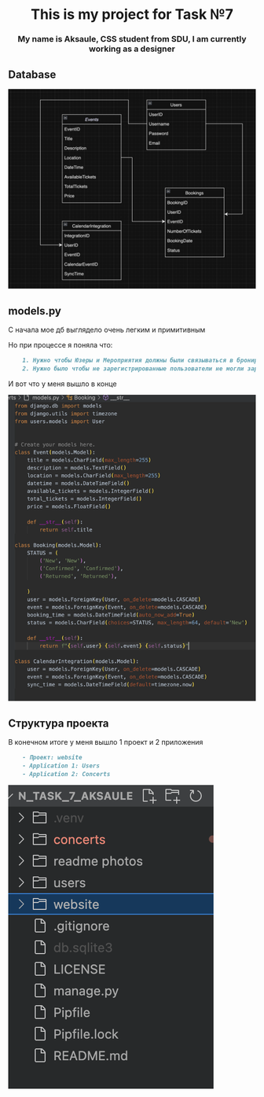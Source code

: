 <h1 align="center">This is my project for Task №7 </h1> 
<h3 align="center">My name is Aksaule, CSS student from SDU, I am currently working as a designer</h3>


## Database
![Фото дб](https://github.com/aksaule-bagytzhanova/n_task_7_aksaule/blob/main/readme%20photos/DB.png)

## models.py
С начала мое дб выглядело очень легким и примитивным

Но при процессе я поняла что: 

```markdown
    1. Нужно чтобы Юзеры и Мероприятия должны были связываться в бронировании 
    2. Нужно было чтобы не зарегистрированные пользователи не могли зарегистрироваться на мероприятие и так далее 
```

И вот что у меня вышло в конце

![Фото models.py](https://github.com/aksaule-bagytzhanova/n_task_7_aksaule/blob/main/readme%20photos/models.png)

## Структура проекта 

В конечном итоге у меня вышло 1 проект и 2 приложения 

```markdown
    - Проект: website 
    - Application 1: Users
    - Application 2: Concerts
```
![Фото project](https://github.com/aksaule-bagytzhanova/n_task_7_aksaule/blob/main/readme%20photos/project_s.png)
